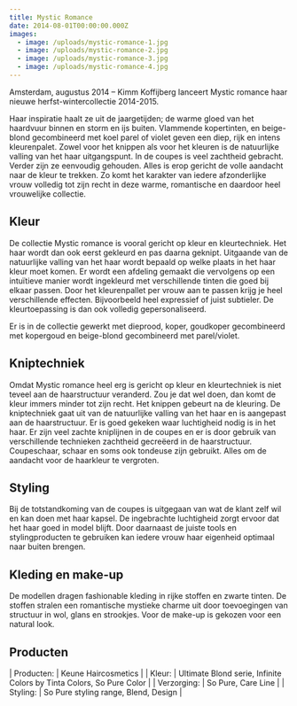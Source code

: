 ```yaml
---
title: Mystic Romance
date: 2014-08-01T00:00:00.000Z
images:
  - image: /uploads/mystic-romance-1.jpg
  - image: /uploads/mystic-romance-2.jpg
  - image: /uploads/mystic-romance-3.jpg
  - image: /uploads/mystic-romance-4.jpg
---
```



Amsterdam, augustus 2014 – Kimm Koffijberg lanceert Mystic romance haar nieuwe herfst-wintercollectie 2014-2015.

Haar inspiratie haalt ze uit de jaargetijden; de warme gloed van het haardvuur binnen en storm en ijs buiten. Vlammende kopertinten, en beige-blond gecombineerd met koel parel of violet geven een diep, rijk en intens kleurenpalet. Zowel voor het knippen als voor het kleuren is de natuurlijke valling van het haar uitgangspunt. In de coupes is veel zachtheid gebracht. Verder zijn ze eenvoudig gehouden. Alles is erop gericht de volle aandacht naar de kleur te trekken. Zo komt het karakter van iedere afzonderlijke vrouw volledig tot zijn recht in deze warme, romantische en daardoor heel vrouwelijke collectie.

## Kleur

De collectie Mystic romance is vooral gericht op kleur en kleurtechniek. Het haar wordt dan ook eerst gekleurd en pas daarna geknipt. Uitgaande van de natuurlijke valling van het haar wordt bepaald op welke plaats in het haar kleur moet komen. Er wordt een afdeling gemaakt die vervolgens op een intu&iuml;tieve manier wordt ingekleurd met verschillende tinten die goed bij elkaar passen. Door het kleurenpallet per vrouw aan te passen krijg je heel verschillende effecten. Bijvoorbeeld heel expressief of juist subtieler. De kleurtoepassing is dan ook volledig gepersonaliseerd.

Er is in de collectie gewerkt met dieprood, koper, goudkoper gecombineerd met kopergoud en beige-blond gecombineerd met parel/violet.

## Kniptechniek

Omdat Mystic romance heel erg is gericht op kleur en kleurtechniek is niet teveel aan de haarstructuur veranderd. Zou je dat wel doen, dan komt de kleur immers minder tot zijn recht. Het knippen gebeurt na de kleuring. De kniptechniek gaat uit van de natuurlijke valling van het haar en is aangepast aan de haarstructuur. Er is goed gekeken waar luchtigheid nodig is in het haar. Er zijn veel zachte kniplijnen in de coupes en er is door gebruik van verschillende technieken zachtheid gecre&euml;erd in de haarstructuur. Coupeschaar, schaar en soms ook tondeuse zijn gebruikt. Alles om de aandacht voor de haarkleur te vergroten.

## Styling

Bij de totstandkoming van de coupes is uitgegaan van wat de klant zelf wil en kan doen met haar kapsel. De ingebrachte luchtigheid zorgt ervoor dat het haar goed in model blijft. Door daarnaast de juiste tools en stylingproducten te gebruiken kan iedere vrouw haar eigenheid optimaal naar buiten brengen.

## Kleding en make-up

De modellen dragen fashionable kleding in rijke stoffen en zwarte tinten. De stoffen stralen een romantische mystieke charme uit door toevoegingen van structuur in wol, glans en strookjes. Voor de make-up is gekozen voor een natural look.

## Producten

| Producten: | Keune Haircosmetics |
| Kleur: | Ultimate Blond serie, Infinite Colors by Tinta Colors, So Pure Color |
| Verzorging: | So Pure, Care Line |
| Styling: | So Pure styling range, Blend, Design |